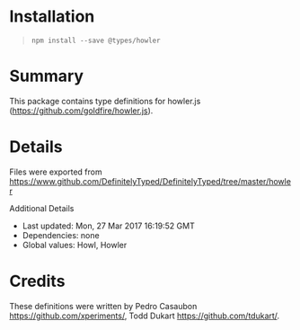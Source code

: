 # Installation
> `npm install --save @types/howler`

# Summary
This package contains type definitions for howler.js (https://github.com/goldfire/howler.js).

# Details
Files were exported from https://www.github.com/DefinitelyTyped/DefinitelyTyped/tree/master/howler

Additional Details
 * Last updated: Mon, 27 Mar 2017 16:19:52 GMT
 * Dependencies: none
 * Global values: Howl, Howler

# Credits
These definitions were written by Pedro Casaubon <https://github.com/xperiments/>, Todd Dukart <https://github.com/tdukart/>.
